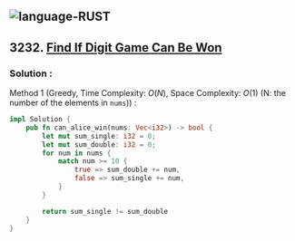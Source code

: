 ![language-RUST](https://img.shields.io/badge/RUST-8d4004?style=for-the-badge&logo=RUST)
---

## 3232. [Find If Digit Game Can Be Won](https://leetcode.com/problems/find-if-digit-game-can-be-won)

### Solution :

Method 1 (Greedy, Time Complexity: $O(N)$, Space Complexity: $O(1)$ (N: the number of the elements in `nums`)) :
```rust
impl Solution {
    pub fn can_alice_win(nums: Vec<i32>) -> bool {
        let mut sum_single: i32 = 0;
        let mut sum_double: i32 = 0;
        for num in nums {
            match num >= 10 {
                true => sum_double += num,
                false => sum_single += num,
            }
        }

        return sum_single != sum_double
    }
}
```
